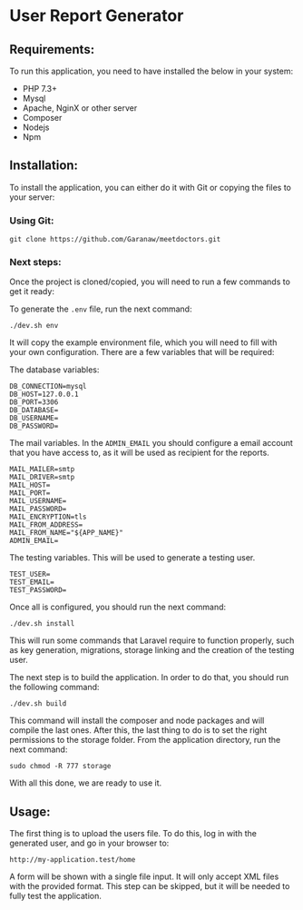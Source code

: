 # User Report Generator

## Requirements:

To run this application, you need to have installed the below in your system:

* PHP 7.3+
* Mysql
* Apache, NginX or other server
* Composer
* Nodejs
* Npm

## Installation:

To install the application, you can either do it with Git or copying the files to your server:

### Using Git:

```
git clone https://github.com/Garanaw/meetdoctors.git
```

### Next steps:

Once the project is cloned/copied, you will need to run a few commands to get it ready:

To generate the `.env` file, run the next command:

```
./dev.sh env
```

It will copy the example environment file, which you will need to fill with your own configuration. There are a few variables that will be required:

The database variables:

```
DB_CONNECTION=mysql
DB_HOST=127.0.0.1
DB_PORT=3306
DB_DATABASE=
DB_USERNAME=
DB_PASSWORD=
```

The mail variables. In the `ADMIN_EMAIL` you should configure a email account that you have access to, as it will be used as recipient for the reports.

```
MAIL_MAILER=smtp
MAIL_DRIVER=smtp
MAIL_HOST=
MAIL_PORT=
MAIL_USERNAME=
MAIL_PASSWORD=
MAIL_ENCRYPTION=tls
MAIL_FROM_ADDRESS=
MAIL_FROM_NAME="${APP_NAME}"
ADMIN_EMAIL=
```

The testing variables. This will be used to generate a testing user.

```
TEST_USER=
TEST_EMAIL=
TEST_PASSWORD=
```

Once all is configured, you should run the next command:

```
./dev.sh install
```

This will run some commands that Laravel require to function properly, such as key generation, migrations, storage linking and the creation of the testing user.

The next step is to build the application. In order to do that, you should run the following command:

```
./dev.sh build
```

This command will install the composer and node packages and will compile the last ones. After this, the last thing to do is to set the right permissions to the storage folder. From the application directory, run the next command:

```
sudo chmod -R 777 storage
```

With all this done, we are ready to use it.

## Usage:

The first thing is to upload the users file. To do this, log in with the generated user, and go in your browser to:

```
http://my-application.test/home
```

A form will be shown with a single file input. It will only accept XML files with the provided format. This step can be skipped, but it will be needed to fully test the application.
